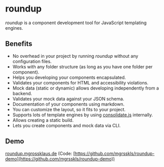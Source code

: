 # roundup

_roundup_ is a component development tool for JavaScript templating engines.

## Benefits

- No overhead in your project by running _roundup_ without any configuration files.
- Works with any folder structure (as long as you have one folder per component).
- Helps you developing your components encapsulated.
- Validates your components for HTML and accessibility violations.
- Mock data (static or dynamic) allows developing independently from a backend.
- Validates your mock data against your JSON schema.
- Documentation of your components using markdown.
- You can customize the layout, so it fits to your project.
- Supports lots of template engines by using [consolidate.js](https://github.com/tj/consolidate.js) internally.
- Allows creating a static build.
- Lets you create components and mock data via CLI.

## Demo

[roundup.mgrossklaus.de](https://roundup.mgrossklaus.de) (Code: [https://github.com/mgrsskls/roundup-demo](https://github.com/mgrsskls/roundup-demo))
